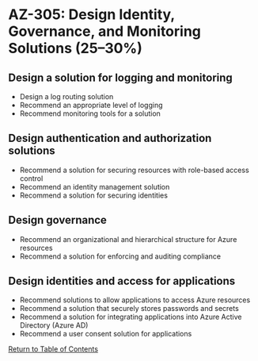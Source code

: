 # AZ-305: Design Identity, Governance, and Monitoring Solutions (25–30%)

## Design a solution for logging and monitoring
- Design a log routing solution
- Recommend an appropriate level of logging
- Recommend monitoring tools for a solution

## Design authentication and authorization solutions
- Recommend a solution for securing resources with role-based access control
- Recommend an identity management solution
- Recommend a solution for securing identities

## Design governance
- Recommend an organizational and hierarchical structure for Azure resources
- Recommend a solution for enforcing and auditing compliance

## Design identities and access for applications
- Recommend solutions to allow applications to access Azure resources
- Recommend a solution that securely stores passwords and secrets
- Recommend a solution for integrating applications into Azure Active Directory (Azure AD)
- Recommend a user consent solution for applications

[Return to Table of Contents](README.md)